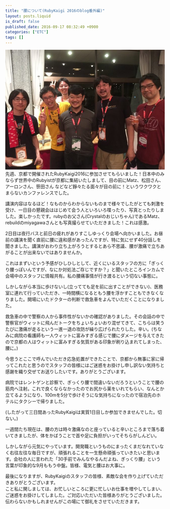 ```yaml
---
title: "腰について(RubyKaigi 2016のblog番外編)"
layout: posts.liquid
is_draft: false
published_date: 2016-09-17 08:32:49 +0900
categories: ["ETC"]
tags: []
---
```


 <img class="in_article" src="/public/images/2017/09/a9b80-0bsvnblfc6ov1y0-r.jpg">先週、京都で開催されたRubyKaigi2016に参加させてもらいました！日本中のみならず世界中のRubyistが京都に集結いたしまして、目の前にMatz、松田さん、アーロンさん、笹田さん などなど錚々たる面々が目の前に！というワクワクとまらないカンファレンスでした。

講演内容はなるほど！なものからわからないものまで様々でしたがとても刺激を受け、一日目の懇親会ははじめて会う人といろいろ喋ったり、写真とったりしました。楽しかったです。rubyのお父さん(Crystalのおじいちゃん)であるMatz、rebuildのmiyagawaさんとも写真撮らせていただきました！これは感激。

2日目は夜行バスと前日の疲れがありすこしゆっくり会場へ向かいました。お昼前の講演を聞く直前に腰に違和感があったんですが、特に気にせず40分話しを聞きました。講演がおわり立ち上がろうとするとあら不思議、腰が激痛で立ちあがることが出来ないではありませんか。

これはまずいという予感がひしひしとして、近くにいるスタッフの方に「ぎっくり腰っぽいんですが、なにか対処法ご存じですか？」と聞いたところインカムで会場中のスタッフに情報共有。私の腰痛事情が行き渡るという切ない事態に。

しかしながら本当に歩けないし(立ってても足を前に出すことができない)、医務室に連れて行っていただき、一時間横になるともう腰を浮かすこともできなくなりました。開場にいたドクターの判断で救急車をよんでいただくことになりました。

救急車の中で警察の人から事件性がないかの確認がありました。その会話の中で警察官がウィットに飛んだトークをちょいちょいおり混ぜてきて、こちらは笑うたびに激痛が走るという一進一退の攻防が繰り広げられたりした。辛い。(ちなみに病院の看護師も一人ウィットに富みすぎる感じで腰にダメージを与えてきたので京都の人はウィットに富みすぎる気質がある印象が刷り込まれてしまった、腰に。)

今思うとここで呼んでいただき応急処置ができたことで、京都から無事に家に帰ってこれたと思うのでスタッフの皆様にはご迷惑をお掛けし申し訳ない気持ちと感謝を織り交ぜてお送りしたいです。ありがとうございます。

病院ではレントゲンと診察で、ぎっくり腰で間違いないだろうということで腰の筋肉へ注射。これで良くならなかったのでお尻から薬をいれてもらい、なんとか立てるようになり、100mを5分で歩けそうにな気持ちになったので宿泊先のホテルにタクシーで帰りました。

(したがって三日間あったRubyKaigiは実質1日目しか参加できませんでした。切ない。)

一週間たち現在は、腰の方は時々激痛なのと座っていると辛いところまで落ち着いてきましたが、体をかばうことで首や足に負担がいってそちらがしんどい。

しかしながら元気にやっています。開発職というものにまったくまだなれていなく右往左往な毎日ですが、頑張れることを一生懸命頑張っていきたいと思います。会社の人に言われた「30手前でみんなやるんだよね、ぎっくり腰」という言葉が印象的な9月ももう中盤。皆様、電気と腰はお大事に。

最後になりますが、RubyKaigiのスタッフの皆様、素敵な会を作り上げていただきありがとうございます。  
こと私に関しましては、お忙しいところに更に忙しいお仕事を増やしてしまい、ご迷惑をお掛けしてしました。ご対応いただいた皆様ありがとうございました。伝わらないかもしれませんがこの場にて御礼をさせていただきます。


